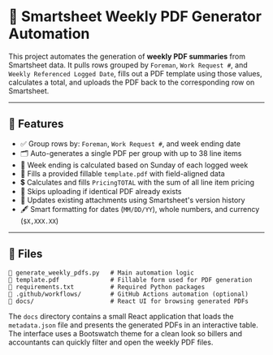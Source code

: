# 📄 Smartsheet Weekly PDF Generator Automation

This project automates the generation of **weekly PDF summaries** from Smartsheet data. It pulls rows grouped by `Foreman`, `Work Request #`, and `Weekly Referenced Logged Date`, fills out a PDF template using those values, calculates a total, and uploads the PDF back to the corresponding row on Smartsheet.

---

## 🚀 Features

- ✅ Group rows by: `Foreman`, `Work Request #`, and week ending date
- 🗂️ Auto-generates a single PDF per group with up to 38 line items
- 📆 Week ending is calculated based on Sunday of each logged week
- 🧾 Fills a provided fillable `template.pdf` with field-aligned data
- 💲 Calculates and fills `PricingTOTAL` with the sum of all line item pricing
- 🔁 Skips uploading if identical PDF already exists
- 🔄 Updates existing attachments using Smartsheet's version history
- 🖋️ Smart formatting for dates (`MM/DD/YY`), whole numbers, and currency (`$X,XXX.XX`)

---

## 📂 Files

```plaintext
📄 generate_weekly_pdfs.py   # Main automation logic
📄 template.pdf              # Fillable form used for PDF generation
📄 requirements.txt          # Required Python packages
📁 .github/workflows/        # GitHub Actions automation (optional)
📁 docs/                     # React UI for browsing generated PDFs
```

The `docs` directory contains a small React application that loads the
`metadata.json` file and presents the generated PDFs in an interactive table.
The interface uses a Bootswatch theme for a clean look so billers and accountants
can quickly filter and open the weekly PDF files.
